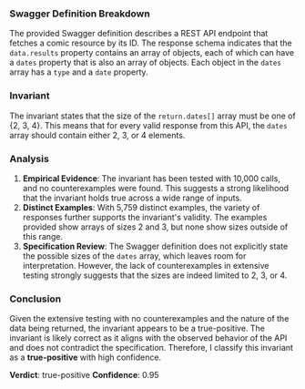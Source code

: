 ### Swagger Definition Breakdown
The provided Swagger definition describes a REST API endpoint that fetches a comic resource by its ID. The response schema indicates that the `data.results` property contains an array of objects, each of which can have a `dates` property that is also an array of objects. Each object in the `dates` array has a `type` and a `date` property.

### Invariant
The invariant states that the size of the `return.dates[]` array must be one of {2, 3, 4}. This means that for every valid response from this API, the `dates` array should contain either 2, 3, or 4 elements.

### Analysis
1. **Empirical Evidence**: The invariant has been tested with 10,000 calls, and no counterexamples were found. This suggests a strong likelihood that the invariant holds true across a wide range of inputs.
2. **Distinct Examples**: With 5,759 distinct examples, the variety of responses further supports the invariant's validity. The examples provided show arrays of sizes 2 and 3, but none show sizes outside of this range.
3. **Specification Review**: The Swagger definition does not explicitly state the possible sizes of the `dates` array, which leaves room for interpretation. However, the lack of counterexamples in extensive testing strongly suggests that the sizes are indeed limited to 2, 3, or 4.

### Conclusion
Given the extensive testing with no counterexamples and the nature of the data being returned, the invariant appears to be a true-positive. The invariant is likely correct as it aligns with the observed behavior of the API and does not contradict the specification. Therefore, I classify this invariant as a **true-positive** with high confidence.

**Verdict**: true-positive
**Confidence**: 0.95
